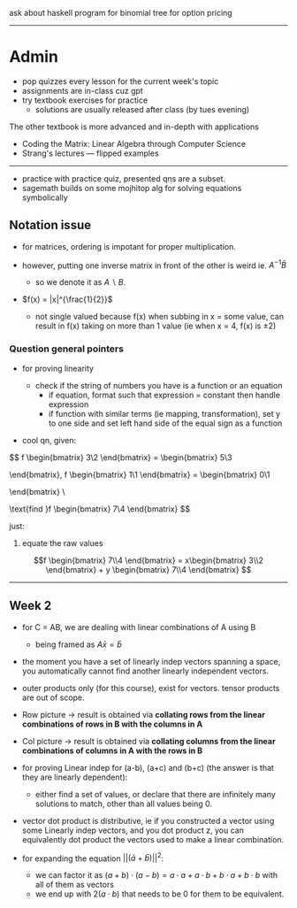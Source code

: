 ask about haskell program for binomial tree for option pricing

---

# Admin

- pop quizzes every lesson for the current week's topic
- assignments are in-class cuz gpt
- try textbook exercises for practice
  - solutions are usually released after class (by tues evening)

The other textbook is more advanced and in-depth with applications

- Coding the Matrix: Linear Algebra through Computer Science
- Strang's lectures &#8212; flipped examples

---

- practice with practice quiz, presented qns are a subset.  
- sagemath builds on some mojhitop alg for solving equations symbolically

## Notation issue

- for matrices, ordering is impotant for proper multiplication.
- however, putting one inverse matrix in front of the other is weird ie. $A^{-1}\bar{B}$
  - so we denote it as $A \backslash B$.  

- $f(x) = |x|^{\frac{1}{2}}$
  - not single valued because f(x) when subbing in x = some value, can result in f(x) taking on more than 1 value (ie when x = 4, f(x) is $\pm2$)

### Question general pointers

- for proving linearity
  - check if the string of numbers you have is a function or an equation
    - if equation, format such that expression = constant then handle expression
    - if function with similar terms (ie mapping, transformation), set y to one side and set left hand side of the equal sign as a function

- cool qn, given:

$$
    f \begin{bmatrix}
 3\\2
\end{bmatrix} =  \begin{bmatrix}
 5\\3

\end{bmatrix},
f \begin{bmatrix}
 1\\1
\end{bmatrix} =  \begin{bmatrix}
 0\\1

\end{bmatrix} \\

\text{find }f \begin{bmatrix}
 7\\4
\end{bmatrix}
$$

just:

1. equate the raw values

$$f \begin{bmatrix}
 7\\4
\end{bmatrix} = x\begin{bmatrix}
 3\\2
\end{bmatrix} + y \begin{bmatrix}
 7\\4
\end{bmatrix}
$$

---

## Week 2

- for C = AB, we are dealing with linear combinations of A using B
  - being framed as $A\bar{x}=\bar{b}$

- the moment you have a set of linearly indep vectors spanning a space, you automatically cannot find another linearly independent vectors.

- outer products only (for this course), exist for vectors. tensor products are out of scope.

- Row picture -> result is obtained via **collating rows from the linear combinations of rows in B with the columns in A**
- Col picture -> result is obtained via **collating columns from the linear combinations of columns in A with the rows in B**

- for proving Linear indep for (a-b), (a+c) and (b+c) (the answer is that they are linearly dependent):
  - either find a set of values, or declare that there are infinitely many solutions to match, other than all values being 0.

- vector dot product is distributive, ie if you constructed a vector using some Linearly indep vectors, and you dot product z, you can equivalently dot product the vectors used to make a linear combination.

- for expanding the equation $\left|\left|(\bar{a}+\bar{b})\right|\right|^2$:
  - we can factor it as $(a + b) \cdot (a-b) = a\cdot a + a \cdot b + b\cdot a + b \cdot b$ with all of them as vectors
  - we end up with $2(a\cdot b)$ that needs to be 0 for them to be equivalent.
